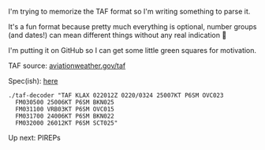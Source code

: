 
I'm trying to memorize the TAF format so I'm writing something to parse it.

It's a fun format because pretty much everything is optional, number groups (and dates!)
can mean different things without any real indication 🎉

I'm putting it on GitHub so I can get some little green squares for motivation.

TAF source: [aviationweather.gov/taf](https://aviationweather.gov/taf)

Spec(ish): [here](https://aviationweather.gov/static/help/taf-decode.php)

```
./taf-decoder "TAF KLAX 022012Z 0220/0324 25007KT P6SM OVC023
  FM030500 25006KT P6SM BKN025
  FM031100 VRB03KT P6SM OVC015
  FM031700 24006KT P6SM BKN022
  FM032000 26012KT P6SM SCT025"
```

Up next: PIREPs
